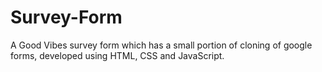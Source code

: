 # Survey-Form
A Good Vibes survey form which has a small portion of cloning of google forms, developed using HTML, CSS and JavaScript.
